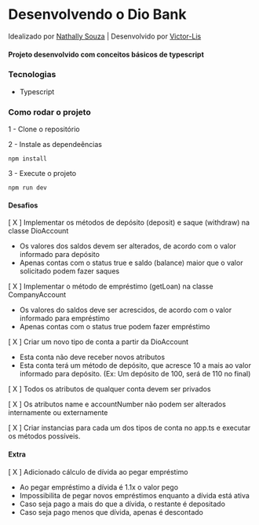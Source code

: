 # Desenvolvendo o Dio Bank
Idealizado por [Nathally Souza](https://github.com/nathyts) | Desenvolvido por [Victor-Lis](https://www.linkedin.com/in/victor-lis-bronzo)

#### Projeto desenvolvido com conceitos básicos de typescript

### Tecnologias
- Typescript

### Como rodar o projeto

1 - Clone o repositório

2 - Instale as dependeências
    
    npm install

3 - Execute o projeto

    npm run dev

#### Desafios
[ X ] Implementar os métodos de depósito (deposit) e saque (withdraw) na classe DioAccount
  - Os valores dos saldos devem ser alterados, de acordo com o valor informado para depósito
  - Apenas contas com o status true e saldo (balance) maior que o valor solicitado podem fazer saques

[ X ] Implementar o método de empréstimo (getLoan) na classe CompanyAccount
  - Os valores do saldos deve ser acrescidos, de acordo com o valor informado para empréstimo
  - Apenas contas com o status true podem fazer empréstimo

[ X ] Criar um novo tipo de conta a partir da DioAccount
  - Esta conta não deve receber novos atributos
  - Esta conta terá um método de depósito, que acresce 10 a mais ao valor informado para depósito. (Ex: Um depósito de 100, será de 110 no final)

[ X ] Todos os atributos de qualquer conta devem ser privados

[ X ] Os atributos name e accountNumber não podem ser alterados internamente ou externamente

[ X ] Criar instancias para cada um dos tipos de conta no app.ts e executar os métodos possíveis.

#### Extra
[ X ] Adicionado cálculo de dívida ao pegar empréstimo
  - Ao pegar empréstimo a dívida é 1.1x o valor pego
  - Impossibilita de pegar novos empréstimos enquanto a dívida está ativa
  - Caso seja pago a mais do que a dívida, o restante é depositado
  - Caso seja pago menos que dívida, apenas é descontado